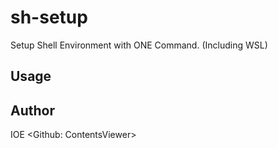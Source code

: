 # sh-setup
Setup Shell Environment with ONE Command. (Including WSL)

## Usage

## Author
IOE <Github: ContentsViewer>
